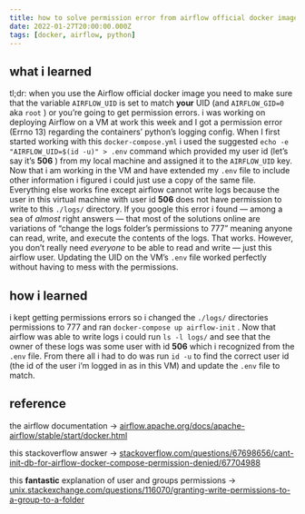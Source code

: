 ```yaml
---
title: how to solve permission error from airflow official docker image
date: 2022-01-27T20:00:00.000Z
tags: [docker, airflow, python]
---
```


## what i learned
tl;dr: when you use the Airflow official docker image you need to make sure that the variable `AIRFLOW_UID` is set to match **your** UID (and `AIRFLOW_GID=0` aka `root` ) or you’re going to get permission errors.
i was working on deploying Airflow on a VM at work this week and I got a permission error (Errno 13) regarding the containers’ python’s logging config. When I first started working with this `docker-compose.yml` i used the suggested `echo -e "AIRFLOW_UID=$(id -u)" > .env` command which provided my user id  (let’s say it’s **506** ) from my local machine and assigned it to the `AIRFLOW_UID` key. Now that i am working in the VM and have extended my `.env` file to include other information i figured i could just use a copy of the same file. Everything else works fine except airflow cannot write logs because the user in this virtual machine with user id **506** does not have permission to write to this `./logs/` directory.
If you google this error i found — among a sea of _almost_ right answers — that most of the solutions online are variations of “change the logs folder’s permissions to 777” meaning anyone can read, write, and execute the contents of the logs. That works. However, you don’t really need _everyone_ to be able to read and write — just this airflow user.
Updating the UID on the VM’s `.env` file worked perfectly without having to mess with the permissions.
## how i learned
i kept getting permissions errors so i changed the `./logs/` directories permissions to 777 and ran `docker-compose up airflow-init` . Now that airflow was able to write logs i could run `ls -l logs/` and see that the owner of these logs was some user with id **506** which i recognized from the `.env` file.
From there all i had to do was run `id -u` to find the correct user id (the id of the user i’m logged in as in this VM) and update the `.env` file to match.
## reference
the airflow documentation →
[airflow.apache.org/docs/apache-airflow/stable/start/docker.html](https://airflow.apache.org/docs/apache-airflow/stable/start/docker.html#setting-the-right-airflow-user)

this stackoverflow answer →
[stackoverflow.com/questions/67698656/cant-init-db-for-airflow-docker-compose-permission-denied/67704988](https://stackoverflow.com/questions/67698656/cant-init-db-for-airflow-docker-compose-permission-denied/67704988#67704988)

this **fantastic** explanation of user and groups permissions →
[unix.stackexchange.com/questions/116070/granting-write-permissions-to-a-group-to-a-folder](https://unix.stackexchange.com/questions/116070/granting-write-permissions-to-a-group-to-a-folder)

